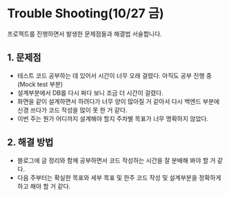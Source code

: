 # Trouble Shooting(10/27 금)
프로젝트를 진행하면서 발생한 문제점들과 해결법 서술합니다.

## 1. 문제점

- 테스트 코드 공부하는 데 있어서 시간이 너무 오래 걸렸다. 아직도 공부 진행 중(Mock test 부분)
- 설계부분에서 DB를 다시 짜다 보니 조금 더 시간이 걸렸다.
- 화면을 같이 설계하면서 하려다가 너무 양이 많아질 거 같아서 다시 백엔드 부분에 신경 쓰다가 코드 작성을 많이 못 한 거 같다.
- 이번 주는 뭔가 어디까지 설계해야 할지 주차별 목표가 너무 명확하지 않았다.
## 2. 해결 방법
- 블로그에 글 정리와 함께 공부하면서 코드 작성하는 시간을 잘 분배해 봐야 할 거 같다.
- 다음 주부터는 확실한 목표와 세부 목표 및 한주 코드 작성 및 설계부분을 정확하게 하고 해야 할 거 같다.